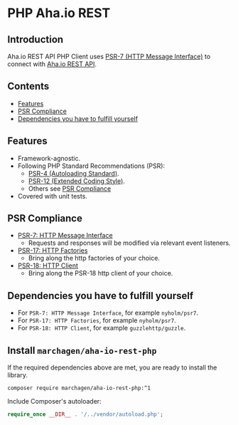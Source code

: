 # PHP Aha.io REST

## Introduction

Aha.io REST API PHP Client uses [PSR-7 (HTTP Message Interface)](http://www.php-fig.org/psr/psr-7/) to connect
with [Aha.io REST API](https://www.aha.io/api).

## Contents

- [Features](#features)
- [PSR Compliance](#psr-compliance)
- [Dependencies you have to fulfill yourself](#dependencies-you-have-to-fulfill-yourself)

## Features

- Framework-agnostic.
- Following PHP Standard Recommendations (PSR):
  - [PSR-4 (Autoloading Standard)](http://www.php-fig.org/psr/psr-4/).
  - [PSR-12 (Extended Coding Style)](http://www.php-fig.org/psr/psr-12/).
  - Others see [PSR Compliance](#psr-compliance)
- Covered with unit tests.

## PSR Compliance

- [PSR-7: HTTP Message Interface](http://www.php-fig.org/psr/psr-7/)
  - Requests and responses will be modified via relevant event listeners.
- [PSR-17: HTTP Factories](http://www.php-fig.org/psr/psr-17/)
  - Bring along the http factories of your choice.
- [PSR-18: HTTP Client](http://www.php-fig.org/psr/psr-18/)
  - Bring along the PSR-18 http client of your choice.

## Dependencies you have to fulfill yourself

- For `PSR-7: HTTP Message Interface`, for example `nyholm/psr7`.
- For `PSR-17: HTTP Factories`, for example `nyholm/psr7`.
- For `PSR-18: HTTP Client`, for example `guzzlehttp/guzzle`.  

## Install `marchagen/aha-io-rest-php`
If the required dependencies above are met, you are ready to install the library.

```
composer require marchagen/aha-io-rest-php:^1
```
Include Composer's autoloader:

```php
require_once __DIR__ . '/../vendor/autoload.php';
```
